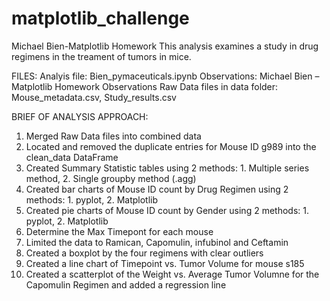 # matplotlib_challenge
Michael Bien-Matplotlib Homework
This analysis examines a study in drug regimens in the treament of tumors in mice.

FILES:
Analyis file: Bien_pymaceuticals.ipynb
Observations: Michael Bien – Matplotlib Homework Observations
Raw Data files in data folder: Mouse_metadata.csv, Study_results.csv

BRIEF OF ANALYSIS APPROACH:
1. Merged Raw Data files into combined data
2. Located and removed the duplicate entries for Mouse ID g989 into the clean_data DataFrame
3. Created Summary Statistic tables using 2 methods: 1. Multiple series method, 2. Single groupby method (.agg)
4. Created bar charts of Mouse ID count by Drug Regimen using 2 methods: 1. pyplot, 2. Matplotlib
5. Created pie charts of Mouse ID count by Gender using 2 methods: 1. pyplot, 2. Matplotlib
6. Determine the Max Timepont for each mouse
7. Limited the data to Ramican, Capomulin, infubinol and Ceftamin
8. Created a boxplot by the four regimens with clear outliers
9. Created a line chart of Timepoint vs. Tumor Volume for mouse s185
10. Created a scatterplot of the Weight vs. Average Tumor Volumne for the Capomulin Regimen and added a regression line
